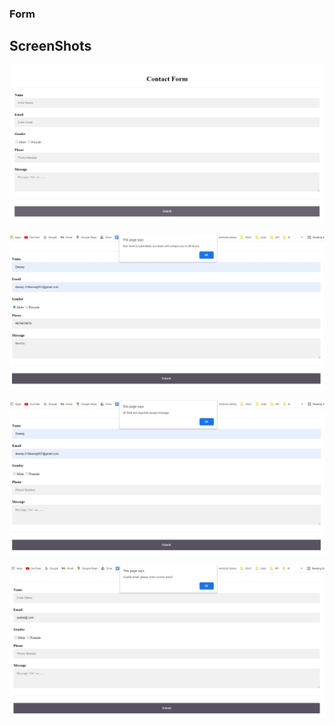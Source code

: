 ### Form

## ScreenShots

<img src="./screenshots/1.png" alt="normal"><br>

<img src="./screenshots/2.JPG" alt="success"><br>

<img src="./screenshots/3.JPG" alt="All required"><br>

<img src="./screenshots/4.JPG" alt="email">
